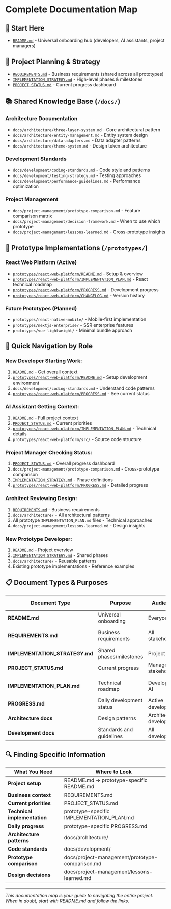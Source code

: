 # Complete Documentation Map

## 📍 Start Here
- [`README.md`](./README.md) - Universal onboarding hub (developers, AI assistants, project managers)

## 🎯 Project Planning & Strategy
- [`REQUIREMENTS.md`](./REQUIREMENTS.md) - Business requirements (shared across all prototypes)
- [`IMPLEMENTATION_STRATEGY.md`](./IMPLEMENTATION_STRATEGY.md) - High-level phases & milestones
- [`PROJECT_STATUS.md`](./PROJECT_STATUS.md) - Current progress dashboard

## 📚 Shared Knowledge Base (`/docs/`)

### Architecture Documentation
- `docs/architecture/three-layer-system.md` - Core architectural pattern
- `docs/architecture/entity-management.md` - Entity system design
- `docs/architecture/data-adapters.md` - Data adapter patterns
- `docs/architecture/theme-system.md` - Design token architecture

### Development Standards
- `docs/development/coding-standards.md` - Code style and patterns
- `docs/development/testing-strategy.md` - Testing approaches
- `docs/development/performance-guidelines.md` - Performance optimization

### Project Management
- `docs/project-management/prototype-comparison.md` - Feature comparison matrix
- `docs/project-management/decision-framework.md` - When to use which prototype
- `docs/project-management/lessons-learned.md` - Cross-prototype insights

## 🔬 Prototype Implementations (`/prototypes/`)

### React Web Platform (Active)
- [`prototypes/react-web-platform/README.md`](./prototypes/react-web-platform/README.md) - Setup & overview
- [`prototypes/react-web-platform/IMPLEMENTATION_PLAN.md`](./prototypes/react-web-platform/IMPLEMENTATION_PLAN.md) - React technical roadmap
- [`prototypes/react-web-platform/PROGRESS.md`](./prototypes/react-web-platform/PROGRESS.md) - Development progress
- [`prototypes/react-web-platform/CHANGELOG.md`](./prototypes/react-web-platform/CHANGELOG.md) - Version history

### Future Prototypes (Planned)
- `prototypes/react-native-mobile/` - Mobile-first implementation
- `prototypes/nextjs-enterprise/` - SSR enterprise features  
- `prototypes/vue-lightweight/` - Minimal bundle approach

## 🎯 Quick Navigation by Role

### **New Developer Starting Work:**
1. [`README.md`](./README.md) - Get overall context
2. [`prototypes/react-web-platform/README.md`](./prototypes/react-web-platform/README.md) - Setup development environment
3. `docs/development/coding-standards.md` - Understand code patterns
4. [`prototypes/react-web-platform/PROGRESS.md`](./prototypes/react-web-platform/PROGRESS.md) - See current status

### **AI Assistant Getting Context:**
1. [`README.md`](./README.md) - Full project context
2. [`PROJECT_STATUS.md`](./PROJECT_STATUS.md) - Current priorities
3. [`prototypes/react-web-platform/IMPLEMENTATION_PLAN.md`](./prototypes/react-web-platform/IMPLEMENTATION_PLAN.md) - Technical details
4. `prototypes/react-web-platform/src/` - Source code structure

### **Project Manager Checking Status:**
1. [`PROJECT_STATUS.md`](./PROJECT_STATUS.md) - Overall progress dashboard
2. `docs/project-management/prototype-comparison.md` - Cross-prototype comparison
3. [`IMPLEMENTATION_STRATEGY.md`](./IMPLEMENTATION_STRATEGY.md) - Phase definitions
4. [`prototypes/react-web-platform/PROGRESS.md`](./prototypes/react-web-platform/PROGRESS.md) - Detailed progress

### **Architect Reviewing Design:**
1. [`REQUIREMENTS.md`](./REQUIREMENTS.md) - Business requirements
2. `docs/architecture/` - All architectural patterns
3. All prototype `IMPLEMENTATION_PLAN.md` files - Technical approaches
4. `docs/project-management/lessons-learned.md` - Design insights

### **New Prototype Developer:**
1. [`README.md`](./README.md) - Project overview
2. [`IMPLEMENTATION_STRATEGY.md`](./IMPLEMENTATION_STRATEGY.md) - Shared phases
3. `docs/architecture/` - Reusable patterns
4. Existing prototype implementations - Reference examples

## 📋 Document Types & Purposes

| Document Type | Purpose | Audience | Update Frequency |
|---------------|---------|----------|------------------|
| **README.md** | Universal onboarding | Everyone | When major changes occur |
| **REQUIREMENTS.md** | Business requirements | All stakeholders | When requirements change |
| **IMPLEMENTATION_STRATEGY.md** | Shared phases/milestones | Project team | When overall strategy changes |
| **PROJECT_STATUS.md** | Current progress | Managers, stakeholders | Weekly/milestone updates |
| **IMPLEMENTATION_PLAN.md** | Technical roadmap | Developers, AI | When tech approach changes |
| **PROGRESS.md** | Daily development status | Active developers | Daily/weekly |
| **Architecture docs** | Design patterns | Architects, developers | When patterns evolve |
| **Development docs** | Standards and guidelines | All developers | When standards change |

## 🔍 Finding Specific Information

| What You Need | Where to Look |
|---------------|---------------|
| **Project setup** | README.md → prototype-specific README.md |
| **Business context** | REQUIREMENTS.md |
| **Current priorities** | PROJECT_STATUS.md |
| **Technical implementation** | prototype-specific IMPLEMENTATION_PLAN.md |
| **Daily progress** | prototype-specific PROGRESS.md |
| **Architecture patterns** | docs/architecture/ |
| **Code standards** | docs/development/ |
| **Prototype comparison** | docs/project-management/prototype-comparison.md |
| **Design decisions** | docs/project-management/lessons-learned.md |

---

*This documentation map is your guide to navigating the entire project. When in doubt, start with README.md and follow the links.*